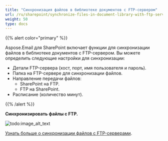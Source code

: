 ```yaml
---
title: "Синхронизация файлов в библиотеке документов с FTP-сервером"
url: /ru/sharepoint/synchronize-files-in-document-library-with-ftp-server/
weight: 50
type: docs
---
```



{{% alert color="primary" %}} 

Aspose.Email для SharePoint включает функции для синхронизации файлов в библиотеке документов с FTP-сервером. Вы можете определить следующие настройки для синхронизации:

- Детали FTP-сервера (хост, порт, имя пользователя и пароль).
- Папка на FTP-сервере для синхронизации файлов.
- Направление передачи файлов: 
  - SharePoint на FTP.
  - FTP на SharePoint.
- Расписание (количество минут).

{{% /alert %}} 

**Синхронизировать файлы с FTP.** 

![todo:image_alt_text](synchronize-files-in-document-library-with-ftp-server_1.png)


[Узнать больше о синхронизации файлов с FTP-серверами](/email/sharepoint/synchronize-files-with-ftp-server/).
